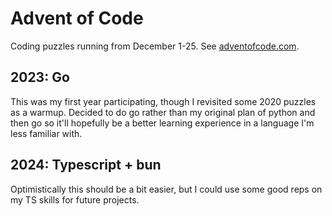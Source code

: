 
# Advent of Code

Coding puzzles running from December 1-25. See [adventofcode.com](https://adventofcode.com).

## 2023: Go

This was my first year participating, though I revisited some 2020 puzzles as a warmup.
Decided to do go rather than my original plan of python and then go so it'll hopefully be a better learning experience in a language I'm less familiar with.

## 2024: Typescript + bun

Optimistically this should be a bit easier, but I could use some good reps on my TS skills for future projects.

